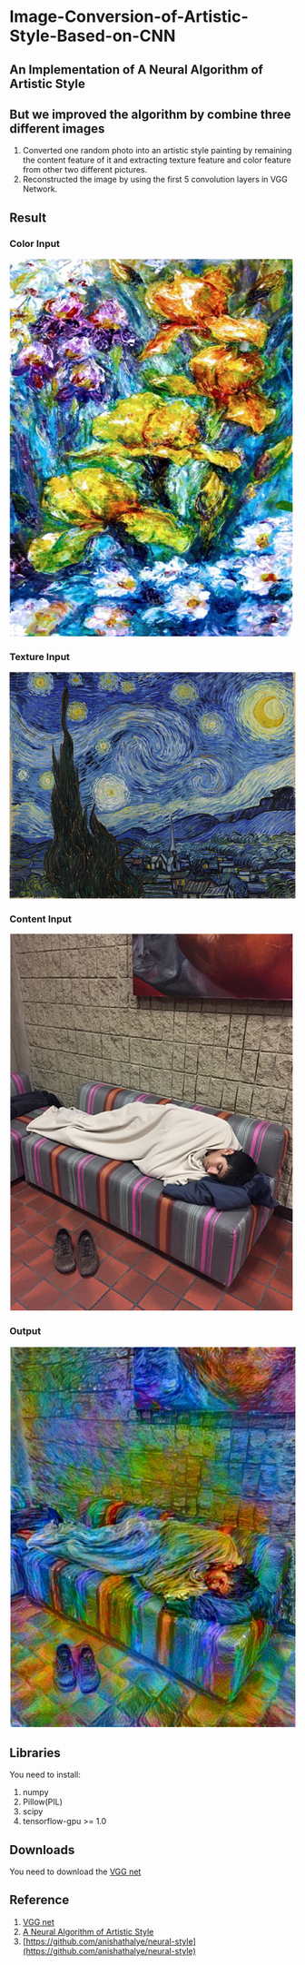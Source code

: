 # Image-Conversion-of-Artistic-Style-Based-on-CNN
## An Implementation of A Neural Algorithm of Artistic Style
## But we improved the algorithm by combine three different images
1. Converted one random photo into an artistic style painting by remaining the content feature of it and extracting texture feature and color feature from other two different pictures.
2. Reconstructed the image by using the first 5 convolution layers in VGG Network.

## Result
### Color Input
![input_color](/input/color_1.png)
### Texture Input
![input_texture](/input/texture.png)
### Content Input
![input_content](/input/content.png)
### Output
![output](/output/res_1.png)

## Libraries
You need to install:
1. numpy
2. Pillow(PIL) 
3. scipy 
4. tensorflow-gpu >= 1.0

## Downloads
You need to download the [VGG net](http://www.vlfeat.org/matconvnet/models/imagenet-vgg-verydeep-19.mat)

## Reference
1. [VGG net](http://www.vlfeat.org/matconvnet/models/imagenet-vgg-verydeep-19.mat)
2. [A Neural Algorithm of Artistic Style](https://arxiv.org/pdf/1508.06576.pdf)
3. [https://github.com/anishathalye/neural-style](https://github.com/anishathalye/neural-style)

